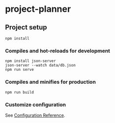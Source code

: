 # project-planner

## Project setup

```
npm install
```

### Compiles and hot-reloads for development

```
npm install json-server
json-server --watch data/db.json
npm run serve
```

### Compiles and minifies for production

```
npm run build
```

### Customize configuration

See [Configuration Reference](https://cli.vuejs.org/config/).

